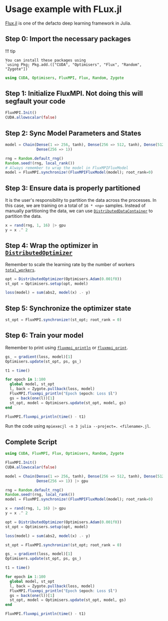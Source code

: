 # Usage example with FLux.jl

[Flux.jl](http://lux.csail.mit.edu/stable/) is one of the defacto deep learning framework
in Julia.

## Step 0: Import the necessary packages

!!! tip

    You can install these packages using
    `using Pkg; Pkg.add.(["CUDA", "Optimisers", "Flux", "Random", "Zygote"])`

```julia
using CUDA, Optimisers, FluxMPI, Flux, Random, Zygote
```

## Step 1: Initialize FluxMPI. Not doing this will segfault your code

```julia
FluxMPI.Init()
CUDA.allowscalar(false)
```

## Step 2: Sync Model Parameters and States

```julia
model = Chain(Dense(1 => 256, tanh), Dense(256 => 512, tanh), Dense(512 => 256, tanh),
              Dense(256 => 1))

rng = Random.default_rng()
Random.seed!(rng, local_rank())
# Always remember to wrap the model in FluxMPIFluxModel
model = FluxMPI.synchronize!(FluxMPIFluxModel(model); root_rank=0)
```

## Step 3: Ensure data is properly partitioned

It is the user's responsibility to partition the data across the processes. In this case,
we are training on a total of `16 * <np>` samples. Instead of manually partitioning the
data, we can use [`DistributedDataContainer`](@ref) to partition the data.

```julia
x = rand(rng, 1, 16) |> gpu
y = x .^ 2
```

## Step 4: Wrap the optimizer in [`DistributedOptimizer`](@ref)

Remember to scale the learning rate by the number of workers [`total_workers`](@ref).

```julia
opt = DistributedOptimizer(Optimisers.Adam(0.001f0))
st_opt = Optimisers.setup(opt, model)

loss(model) = sum(abs2, model(x) .- y)
```

## Step 5: Synchronize the optimizer state

```julia
st_opt = FluxMPI.synchronize!(st_opt; root_rank = 0)
```

## Step 6: Train your model

Remember to print using [`fluxmpi_println`](@ref) or [`fluxmpi_print`](@ref).


```julia
gs_ = gradient(loss, model)[1]
Optimisers.update(st_opt, ps, gs_)

t1 = time()

for epoch in 1:100
  global model, st_opt
  l, back = Zygote.pullback(loss, model)
  FluxMPI.fluxmpi_println("Epoch $epoch: Loss $l")
  gs = back(one(l))[1]
  st_opt, model = Optimisers.update(st_opt, model, gs)
end

FluxMPI.fluxmpi_println(time() - t1)
```

Run the code using `mpiexecjl -n 3 julia --project=. <filename>.jl`.

## Complete Script

```julia
using CUDA, FluxMPI, Flux, Optimisers, Random, Zygote

FluxMPI.Init()
CUDA.allowscalar(false)

model = Chain(Dense(1 => 256, tanh), Dense(256 => 512, tanh), Dense(512 => 256, tanh),
              Dense(256 => 1)) |> gpu

rng = Random.default_rng()
Random.seed!(rng, local_rank())
model = FluxMPI.synchronize!(FluxMPIFluxModel(model); root_rank=0)

x = rand(rng, 1, 16) |> gpu
y = x .^ 2

opt = DistributedOptimizer(Optimisers.Adam(0.001f0))
st_opt = Optimisers.setup(opt, model)

loss(model) = sum(abs2, model(x) .- y)

st_opt = FluxMPI.synchronize!(st_opt; root_rank = 0)

gs_ = gradient(loss, model)[1]
Optimisers.update(st_opt, ps, gs_)

t1 = time()

for epoch in 1:100
  global model, st_opt
  l, back = Zygote.pullback(loss, model)
  FluxMPI.fluxmpi_println("Epoch $epoch: Loss $l")
  gs = back(one(l))[1]
  st_opt, model = Optimisers.update(st_opt, model, gs)
end

FluxMPI.fluxmpi_println(time() - t1)
```